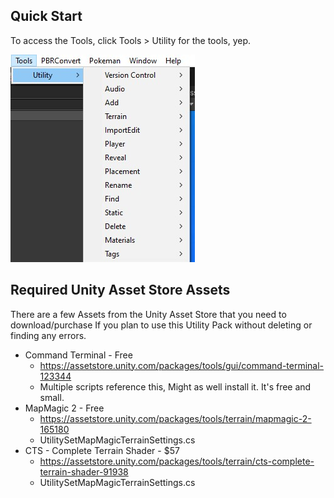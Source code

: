 ## Quick Start

To access the Tools, click Tools > Utility for the tools, yep.

![UtoolsMain_014r](images\UtoolsMain_014r.jpg)

## Required Unity Asset Store Assets

There are a few Assets from the  Unity Asset Store that you need to download/purchase If you plan to use this Utility Pack without deleting or finding any errors.

- Command Terminal - Free
  - https://assetstore.unity.com/packages/tools/gui/command-terminal-123344
  - Multiple scripts reference this, Might as well install it. It's free and small.
- MapMagic 2 - Free
  - https://assetstore.unity.com/packages/tools/terrain/mapmagic-2-165180
  - UtilitySetMapMagicTerrainSettings.cs
- CTS - Complete Terrain Shader - $57
  - https://assetstore.unity.com/packages/tools/terrain/cts-complete-terrain-shader-91938
  - UtilitySetMapMagicTerrainSettings.cs

